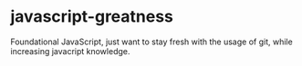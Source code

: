 # javascript-greatness
Foundational JavaScript, just want to stay fresh with the usage of git, while increasing javacript knowledge.
